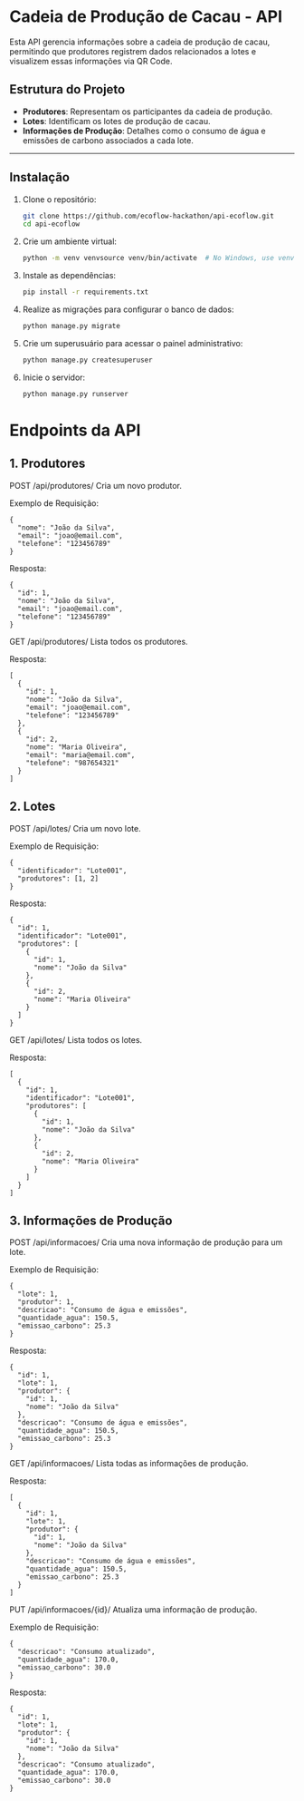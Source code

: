 # **Cadeia de Produção de Cacau - API**

Esta API gerencia informações sobre a cadeia de produção de cacau, permitindo que produtores registrem dados relacionados a lotes e visualizem essas informações via QR Code.

## **Estrutura do Projeto**
- **Produtores**: Representam os participantes da cadeia de produção.
- **Lotes**: Identificam os lotes de produção de cacau.
- **Informações de Produção**: Detalhes como o consumo de água e emissões de carbono associados a cada lote.

---

## **Instalação**
1. Clone o repositório:
   ```bash
   git clone https://github.com/ecoflow-hackathon/api-ecoflow.git
   cd api-ecoflow

2. Crie um ambiente virtual:
   ```bash
   python -m venv venvsource venv/bin/activate  # No Windows, use venv\Scripts\activate

3. Instale as dependências:
   ```bash
   pip install -r requirements.txt

4. Realize as migrações para configurar o banco de dados:
    ```bash
    python manage.py migrate

5. Crie um superusuário para acessar o painel administrativo:
    ```bash
    python manage.py createsuperuser

6. Inicie o servidor:
    ```bash
    python manage.py runserver


# Endpoints da API
## 1. Produtores
POST /api/produtores/
Cria um novo produtor.

Exemplo de Requisição:
```
{
  "nome": "João da Silva",
  "email": "joao@email.com",
  "telefone": "123456789"
}
```
Resposta: 
```
{
  "id": 1,
  "nome": "João da Silva",
  "email": "joao@email.com",
  "telefone": "123456789"
}
```

GET /api/produtores/
Lista todos os produtores.

Resposta:
```
[
  {
    "id": 1,
    "nome": "João da Silva",
    "email": "joao@email.com",
    "telefone": "123456789"
  },
  {
    "id": 2,
    "nome": "Maria Oliveira",
    "email": "maria@email.com",
    "telefone": "987654321"
  }
]
```
## 2. Lotes
POST /api/lotes/
Cria um novo lote.

Exemplo de Requisição:
```
{
  "identificador": "Lote001",
  "produtores": [1, 2]
}

```
Resposta:
```
{
  "id": 1,
  "identificador": "Lote001",
  "produtores": [
    {
      "id": 1,
      "nome": "João da Silva"
    },
    {
      "id": 2,
      "nome": "Maria Oliveira"
    }
  ]
}
```
GET /api/lotes/
Lista todos os lotes.

Resposta:
```
[
  {
    "id": 1,
    "identificador": "Lote001",
    "produtores": [
      {
        "id": 1,
        "nome": "João da Silva"
      },
      {
        "id": 2,
        "nome": "Maria Oliveira"
      }
    ]
  }
]
```
## 3. Informações de Produção
POST /api/informacoes/
Cria uma nova informação de produção para um lote.

Exemplo de Requisição:
```
{
  "lote": 1,
  "produtor": 1,
  "descricao": "Consumo de água e emissões",
  "quantidade_agua": 150.5,
  "emissao_carbono": 25.3
}
```
Resposta:
```
{
  "id": 1,
  "lote": 1,
  "produtor": {
    "id": 1,
    "nome": "João da Silva"
  },
  "descricao": "Consumo de água e emissões",
  "quantidade_agua": 150.5,
  "emissao_carbono": 25.3
}
```
GET /api/informacoes/
Lista todas as informações de produção.

Resposta:
```
[
  {
    "id": 1,
    "lote": 1,
    "produtor": {
      "id": 1,
      "nome": "João da Silva"
    },
    "descricao": "Consumo de água e emissões",
    "quantidade_agua": 150.5,
    "emissao_carbono": 25.3
  }
]
```
PUT /api/informacoes/{id}/
Atualiza uma informação de produção.

Exemplo de Requisição:
```
{
  "descricao": "Consumo atualizado",
  "quantidade_agua": 170.0,
  "emissao_carbono": 30.0
}
```
Resposta:
```
{
  "id": 1,
  "lote": 1,
  "produtor": {
    "id": 1,
    "nome": "João da Silva"
  },
  "descricao": "Consumo atualizado",
  "quantidade_agua": 170.0,
  "emissao_carbono": 30.0
}
```
